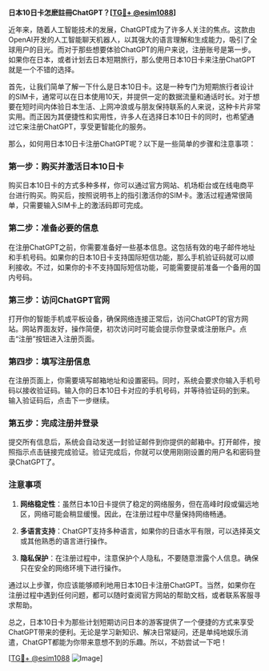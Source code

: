 **日本10日卡怎麽註冊ChatGPT？[[TG💪+ @esim1088](https://t.me/s/esim1088)]**

近年来，随着人工智能技术的发展，ChatGPT成为了许多人关注的焦点。这款由OpenAI开发的人工智能聊天机器人，以其强大的语言理解和生成能力，吸引了全球用户的目光。而对于那些想要体验ChatGPT的用户来说，注册账号是第一步。如果你在日本，或者计划去日本短期旅行，那么使用日本10日卡来注册ChatGPT就是一个不错的选择。

首先，让我们简单了解一下什么是日本10日卡。这是一种专门为短期旅行者设计的SIM卡，通常可以在日本使用10天，并提供一定的数据流量和通话时长。对于想要在短时间内体验日本生活、上网冲浪或与朋友保持联系的人来说，这种卡片非常实用。而正因为其便捷性和实用性，许多人在选择日本10日卡的同时，也希望通过它来注册ChatGPT，享受更智能化的服务。

那么，如何用日本10日卡注册ChatGPT呢？以下是一些简单的步骤和注意事项：

### 第一步：购买并激活日本10日卡

购买日本10日卡的方式多种多样，你可以通过官方网站、机场柜台或在线电商平台进行购买。购买后，按照说明书上的指引激活你的SIM卡。激活过程通常很简单，只需要输入SIM卡上的激活码即可完成。

### 第二步：准备必要的信息

在注册ChatGPT之前，你需要准备好一些基本信息。这包括有效的电子邮件地址和手机号码。如果你的日本10日卡支持国际短信功能，那么手机验证码就可以顺利接收。不过，如果你的卡不支持国际短信功能，可能需要提前准备一个备用的国内号码。

### 第三步：访问ChatGPT官网

打开你的智能手机或平板设备，确保网络连接正常后，访问ChatGPT的官方网站。网站界面友好，操作简便，初次访问时可能会提示你登录或注册账户。点击“注册”按钮进入注册页面。

### 第四步：填写注册信息

在注册页面上，你需要填写邮箱地址和设置密码。同时，系统会要求你输入手机号码以接收验证码。输入你的日本10日卡对应的手机号码，并等待验证码的到来。输入验证码后，点击下一步继续。

### 第五步：完成注册并登录

提交所有信息后，系统会自动发送一封验证邮件到你提供的邮箱中。打开邮件，按照指示点击链接完成验证。验证完成后，你就可以使用刚刚设置的用户名和密码登录ChatGPT了。

### 注意事项

1. **网络稳定性**：虽然日本10日卡提供了稳定的网络服务，但在高峰时段或偏远地区，网络可能会稍显缓慢。因此，在注册过程中尽量保持网络畅通。
   
2. **多语言支持**：ChatGPT支持多种语言，如果你的日语水平有限，可以选择英文或其他熟悉的语言进行操作。

3. **隐私保护**：在注册过程中，注意保护个人隐私，不要随意泄露个人信息。确保只在安全的网络环境下进行操作。

通过以上步骤，你应该能够顺利地用日本10日卡注册ChatGPT。当然，如果你在注册过程中遇到任何问题，都可以随时查阅官方网站的帮助文档，或者联系客服寻求帮助。

总之，日本10日卡为那些计划短期访问日本的游客提供了一个便捷的方式来享受ChatGPT带来的便利。无论是学习新知识、解决日常疑问，还是单纯地娱乐消遣，ChatGPT都能为你带来意想不到的乐趣。所以，不妨尝试一下吧！

[[TG💪+ @esim1088](https://t.me/s/esim1088) ![Image](https://i.postimg.cc/4NQfJmqS/Snipaste-2025-05-13-00-14-12.png)]